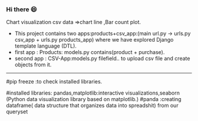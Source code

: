 ###  Hi there 😄 



Chart visualization csv data =>chart line ,Bar count plot.
- This project contains two apps:products+csv_app:(main url.py -> urls.py csv_app + urls.py products_app)
where we have explored Django template language (DTL).
- first app : Products: models.py contains(product + purchase).
- second app : CSV-App:models.py filefield.. to upload csv file and create objects from it.
- ----
#pip freeze :to check installed libraries.

#installed libraries: pandas,matplotlib:interactive visualizations,seaborn (Python data visualization library based on matplotlib.) 
#panda :creating dataframe( data structure that organizes data into spreadshit) from our queryset
